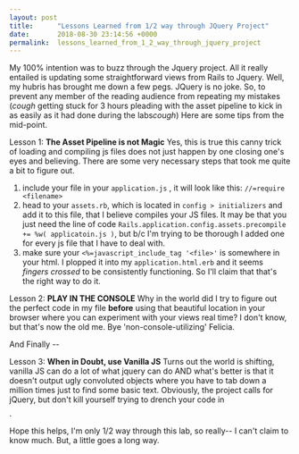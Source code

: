 ```yaml
---
layout: post
title:      "Lessons Learned from 1/2 way through JQuery Project"
date:       2018-08-30 23:14:56 +0000
permalink:  lessons_learned_from_1_2_way_through_jquery_project
---
```



My 100% intention was to buzz through the Jquery project. All it really entailed is updating some straightforward views from Rails to Jquery. Well, my hubris has brought me down a few pegs. JQuery is no joke. So, to prevent any member of the reading audience from repeating my mistakes (*cough* getting stuck for 3 hours pleading with the asset pipeline to kick in as easily as it had done during the labs*cough*) Here are some tips from the mid-point. 

Lesson 1: **The Asset Pipeline is not Magic**
Yes, this is true this canny trick of loading and compiling js files does not just happen by one closing one's eyes and believing. There are some very necessary steps that took me quite a bit to figure out. 
1. include your file in your `application.js` , it will look like this: `//=require <filename>`
2. head to your `assets.rb`, which is located in `config > initializers` and add it to this file, that I believe compiles your JS files. It may be that you just need the line of code `Rails.application.config.assets.precompile += %w( applicatoin.js )`, but b/c I'm trying to be thorough I added one for every js file that I have to deal with. 
3. make sure your `<%=javascript_include_tag '<file>'` is somewhere in your html. I plopped it into my `application.html.erb` and it seems *fingers crossed* to be consistently functioning. So I'll claim that that's the right way to do it.

Lesson 2: **PLAY IN THE CONSOLE**
Why in the world did I try to figure out the perfect code in my file **before** using that beautiful location in your browser where you can experiment with your views real time? I don't know, but that's now the old me. Bye 'non-console-utilizing' Felicia. 

And Finally -- 

Lesson 3: **When in Doubt, use Vanilla JS**
Turns out the world is shifting, vanilla JS can do a lot of what jquery can do AND what's better is that it doesn't output ugly convoluted objects where you have to tab down a million times just to find some basic text. Obviously, the project calls for jQuery, but don't kill yourself trying to drench your code in $$$$$$$$. 

Hope this helps, I'm only 1/2 way through this lab, so really-- I can't claim to know much. But, a little goes a long way.
